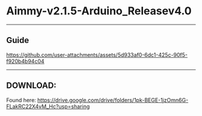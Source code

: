 # Aimmy-v2.1.5-Arduino_Releasev4.0

---
Guide
---

https://github.com/user-attachments/assets/5d933af0-6dc1-425c-90f5-f920b4b94c04

---
DOWNLOAD:
---
Found here: https://drive.google.com/drive/folders/1pk-BEGE-1jzOmn6G-FLakRC22X4vM_Hc?usp=sharing
